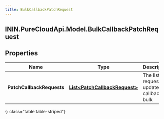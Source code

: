 ```yaml
---
title: BulkCallbackPatchRequest
---
```

## ININ.PureCloudApi.Model.BulkCallbackPatchRequest

## Properties

|Name | Type | Description | Notes|
|------------ | ------------- | ------------- | -------------|
| **PatchCallbackRequests** | [**List&lt;PatchCallbackRequest&gt;**](PatchCallbackRequest.html) | The list of requests to update callbacks in bulk | |
{: class="table table-striped"}



